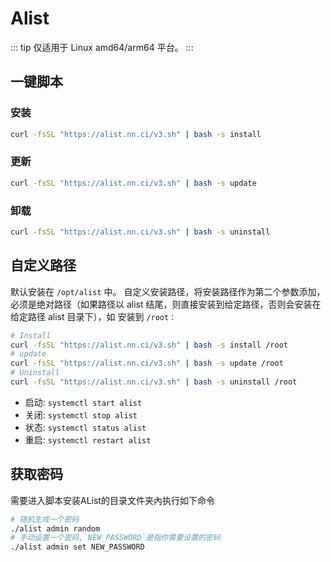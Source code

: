 # Alist
::: tip
仅适用于 Linux amd64/arm64 平台。
:::

## 一键脚本
### 安装
```bash
curl -fsSL "https://alist.nn.ci/v3.sh" | bash -s install
```
### 更新
```bash
curl -fsSL "https://alist.nn.ci/v3.sh" | bash -s update
```
### 卸载
```bash
curl -fsSL "https://alist.nn.ci/v3.sh" | bash -s uninstall
```
## 自定义路径
默认安装在 `/opt/alist` 中。 自定义安装路径，将安装路径作为第二个参数添加，必须是绝对路径（如果路径以 alist 结尾，则直接安装到给定路径，否则会安装在给定路径 alist 目录下），如 安装到 `/root：`
```bash
# Install
curl -fsSL "https://alist.nn.ci/v3.sh" | bash -s install /root
# update
curl -fsSL "https://alist.nn.ci/v3.sh" | bash -s update /root
# Uninstall
curl -fsSL "https://alist.nn.ci/v3.sh" | bash -s uninstall /root
```
- 启动: `systemctl start alist`
- 关闭: `systemctl stop alist`
- 状态: `systemctl status alist`
- 重启: `systemctl restart alist`
## 获取密码
需要进入脚本安装AList的目录文件夹內执行如下命令
```bash
# 随机生成一个密码
./alist admin random
# 手动设置一个密码,`NEW_PASSWORD`是指你需要设置的密码
./alist admin set NEW_PASSWORD
```
